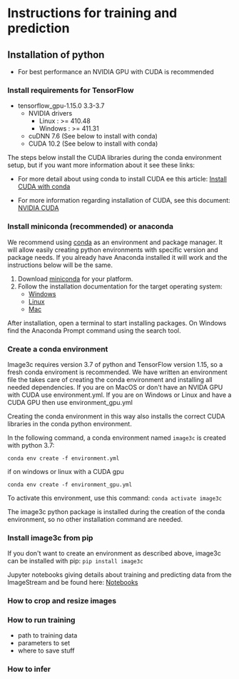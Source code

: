 # Instructions for training and prediction

## Installation of python
- For best performance an NVIDIA GPU with CUDA is recommended

### Install requirements for TensorFlow
- tensorflow_gpu-1.15.0	3.3-3.7
  - NVIDIA drivers
    - Linux : >= 410.48
    - Windows : >= 411.31
  - cuDNN 7.6 (See below to install with conda)
  - CUDA 10.2 (See below to install with conda)

The steps below install the CUDA libraries during the conda environment setup,
but if you want more information about it see these links:
- For more detail about using conda to install CUDA ee this article:
  [Install CUDA with conda](https://towardsdatascience.com/managing-cuda-dependencies-with-conda-89c5d817e7e1)

- For more information regarding installation of CUDA, see this document:
  [NVIDIA CUDA](https://developer.download.nvidia.com/compute/cuda/10.0/Prod/docs/sidebar/CUDA_Quick_Start_Guide.pdf)

### Install miniconda (recommended) or anaconda
We recommend using [conda](https://docs.conda.io/projects/conda/en/latest/)
as an environment and package manager. It will allow easily creating python
environments with specific version and package needs. If you already have Anaconda
installed it will work and the instructions below will be the same.

1. Download [miniconda](https://docs.conda.io/projects/conda/en/latest/) for your platform.
2. Follow the installation documentation for the target operating system: 
   -  [Windows](https://conda.io/projects/conda/en/latest/user-guide/install/windows.html)
   -  [Linux](https://conda.io/projects/conda/en/latest/user-guide/install/linux.html)
   -  [Mac](https://conda.io/projects/conda/en/latest/user-guide/install/macos.html) 

After installation, open a terminal to start installing packages. On Windows find the
Anaconda Prompt command using the search tool.

### Create a conda environment
Image3c requires version 3.7 of python and TensorFlow version 1.15, so a fresh conda
enviroment is recommended. We have written an environment file the takes care of
creating the conda environment and installing all needed dependencies. If you are on
MacOS or don't have an NVIDA GPU with CUDA use environment.yml. If you are on Windows
or Linux and have a CUDA GPU then use environment_gpu.yml

Creating the conda environment in this way also installs the correct CUDA
libraries in the conda python environment.

In the following command, a conda environment
named `image3c` is created with python 3.7:

`conda env create -f environment.yml`

if on windows or linux with a CUDA gpu

`conda env create -f environment_gpu.yml`

To activate this environment, use this command:
`conda activate image3c`

The image3c python package is installed during the creation of the conda
environment, so no other installation command are needed.

### Install image3c from pip
If you don't want to create an environment as described above, image3c can
be installed with pip:
```pip install image3c```

Jupyter notebooks giving details about training and predicting
data from the ImageStream and be found here:
[Notebooks](https://github.com/stowersinstitute/LIBPB-1390-Image3C/tree/master/4-Classifier)

### How to crop and resize images

### How to run training
- path to training data
- parameters to set
- where to save stuff

### How to infer
